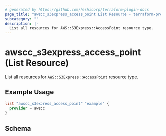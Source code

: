 ```yaml
---
# generated by https://github.com/hashicorp/terraform-plugin-docs
page_title: "awscc_s3express_access_point List Resource - terraform-provider-awscc"
subcategory: ""
description: |-
  List all resources for AWS::S3Express::AccessPoint resource type.
---
```


# awscc_s3express_access_point (List Resource)

List all resources for `AWS::S3Express::AccessPoint` resource type.

## Example Usage

```terraform
list "awscc_s3express_access_point" "example" {
  provider = awscc
}
```

<!-- schema generated by tfplugindocs -->
## Schema
